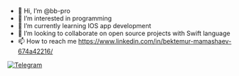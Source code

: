 - 👋 Hi, I’m @bb-pro
- 👀 I’m interested in programming
- 🌱 I’m currently learning IOS app development
- 💞️ I’m looking to collaborate on open source projects with Swift language
- 📫 How to reach me https://www.linkedin.com/in/bektemur-mamashaev-674a42216/

<!---
bb-pro/bb-pro is a ✨ special ✨ repository because its `README.md` (this file) appears on your GitHub profile.
You can click the Preview link to take a look at your changes.
--->

</div>

<div id="socials">
	<a href="https://t.me/solodyankinie">
		<img src="https://img.shields.io/badge/Telegram-blue?style=for-the-badge&logo=telegram&logoColor=white" alt="Telegram"/>
	</a>
</div>



<!--


### Languages and tools

<img src="https://cdn.jsdelivr.net/gh/devicons/devicon/icons/swift/swift-original.svg" title="Swift" width="40" height="40"/>&nbsp;
<img src="https://cdn.jsdelivr.net/gh/devicons/devicon/icons/git/git-plain.svg" title="Git" width="40" height="40"/>&nbsp;
<img src="https://cdn.jsdelivr.net/gh/devicons/devicon/icons/photoshop/photoshop-line.svg" title="Photoshop" width="40" height="40"/>&nbsp;
<img src="https://cdn.jsdelivr.net/gh/devicons/devicon/icons/jira/jira-original.svg" title="Jira" width="40" height="40"/>&nbsp;
          
![](http://github-profile-summary-cards.vercel.app/api/cards/profile-details?username=bb-pro&theme=github)
![](http://github-profile-summary-cards.vercel.app/api/cards/stats?username=bb-pro&theme=github)
![](http://github-profile-summary-cards.vercel.app/api/cards/productive-time?username=bb-pro&theme=github&utcOffset=8)

